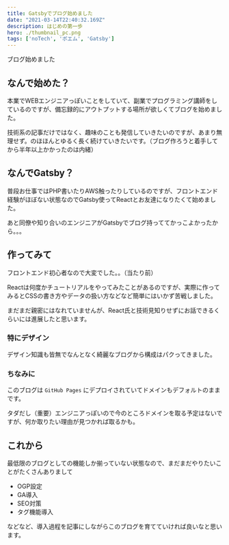 ```yaml
---
title: Gatsbyでブログ始めました
date: "2021-03-14T22:40:32.169Z"
description: はじめの第一歩
hero: ./thumbnail_pc.png
tags: ['noTech', 'ポエム', 'Gatsby']
---
```


ブログ始めました

## なんで始めた？

本業でWEBエンジニアっぽいことをしていて、副業でプログラミング講師をしているのですが、備忘録的にアウトプットする場所が欲しくてブログを始めました。

技術系の記事だけではなく、趣味のことも発信していきたいのですが、あまり無理せず。のほほんとゆるく長く続けていきたいです。（ブログ作ろうと着手してから半年以上かかったのは内緒）

## なんでGatsby？

普段お仕事ではPHP書いたりAWS触ったりしているのですが、フロントエンド経験がほぼない状態なのでGatsby使ってReactとお友達になりたくて始めました。

あと同僚や知り合いのエンジニアがGatsbyでブログ持っててかっこよかったから。。。

## 作ってみて

フロントエンド初心者なので大変でした。。（当たり前）

Reactは何度かチュートリアルをやってみたことがあるのですが、実際に作ってみるとCSSの書き方やデータの扱い方などなど簡単にはいかず苦戦しました。

まだまだ親密にはなれていませんが、React氏と技術見知りせずにお話できるくらいには進展したと思います。

### 特にデザイン

デザイン知識も皆無でなんとなく綺麗なブログから構成はパクってきました。

### ちなみに

このブログは `GitHub Pages` にデプロイされていてドメインもデフォルトのままです。

タダだし（重要）エンジニアっぽいので今のところドメインを取る予定はないですが、何か取りたい理由が見つかれば取るかも。

## これから

最低限のブログとしての機能しか揃っていない状態なので、まだまだやりたいことがたくさんありまして

- OGP設定
- GA導入
- SEO対策
- タグ機能導入

などなど、導入過程を記事にしながらこのブログを育てていければ良いなと思います。
